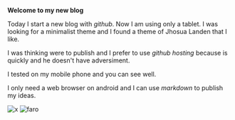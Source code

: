 **Welcome to my new blog**

Today I start a new blog with *github*. Now I am using only a tablet. I was looking for a minimalist theme and I found a 
theme of Jhosua Landen that I like.

I was thinking were to publish and I prefer to use *github hosting* because is quickly and he doesn't have adversiment.

I tested on my mobile phone and you can see well.

I only need a web browser on android and I can use *markdown* to publish my ideas.

![x](.images/faro.jpg)
![faro](./images/faro.png)
